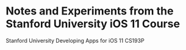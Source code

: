 # Notes and Experiments from the Stanford University iOS 11 Course
Stanford University Developing Apps for iOS 11 CS193P
